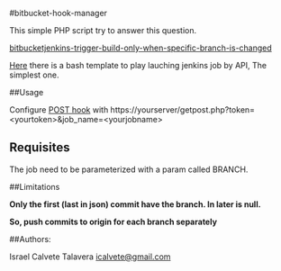 #bitbucket-hook-manager

This simple PHP script try to answer this question.

[bitbucketjenkins-trigger-build-only-when-specific-branch-is-changed](http://stackoverflow.com/questions/27388145/bitbucketjenkins-trigger-build-only-when-specific-branch-is-changed)

[Here](https://gist.github.com/icalvete/d60d5080e18f76d6154f) there is a bash template to play lauching jenkins job by API, The simplest one.

##Usage

Configure [POST hook](https://confluence.atlassian.com/display/BITBUCKET/POST+hook+management) with https://yourserver/getpost.php?token=&lt;yourtoken&gt;&job_name=&lt;yourjobname&gt;

## Requisites

The job need to be parameterized with a param called BRANCH.


##Limitations

**Only the first (last in json) commit have the branch. In later is null.**

**So, push commits to origin for each branch separately**

##Authors:

Israel Calvete Talavera <icalvete@gmail.com>
